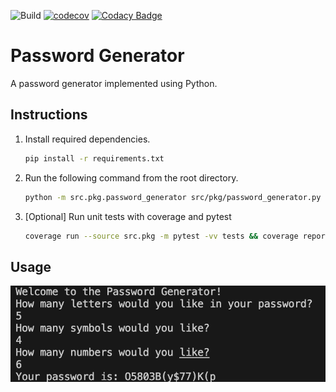 ![Build](https://github.com/AmilaIndika789/Password_Generator/actions/workflows/build_and_test.yml/badge.svg?branch=main&event=push)
[![codecov](https://codecov.io/gh/AmilaIndika789/Password_Generator/graph/badge.svg?token=BMS7KABWU5)](https://codecov.io/gh/AmilaIndika789/Password_Generator)
[![Codacy Badge](https://app.codacy.com/project/badge/Grade/b565d7fce9694ab8b5ecc2cb6e41d753)](https://app.codacy.com/gh/AmilaIndika789/Password_Generator/dashboard?utm_source=gh&utm_medium=referral&utm_content=&utm_campaign=Badge_grade)

# Password Generator

A password generator implemented using Python.

## Instructions

1. Install required dependencies.

   ~~~zsh
   pip install -r requirements.txt
   ~~~
   
2. Run the following command from the root directory.

   ~~~zsh
   python -m src.pkg.password_generator src/pkg/password_generator.py
   ~~~
   
3. [Optional] Run unit tests with coverage and pytest

   ~~~zsh
   coverage run --source src.pkg -m pytest -vv tests && coverage report --show-missing
   ~~~

## Usage

![Example usage of password generator](images/password_generator_usage.png)